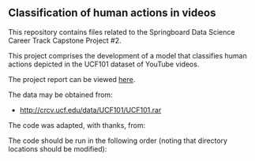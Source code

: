 ## Classification of human actions in videos

This repository contains files related to the Springboard Data Science Career Track Capstone Project #2.

This project comprises the development of a model that classifies human actions depicted in the UCF101 dataset of YouTube videos.

The project report can be viewed [here](https://github.com/adriatic13/springboard/blob/master/dsct_capstone2/Marinovich_Cap2_Final_Report.pdf).

The data may be obtained from:

  * http://crcv.ucf.edu/data/UCF101/UCF101.rar

The code was adapted, with thanks, from:


The code should be run in the following order (noting that directory locations should be modified):

